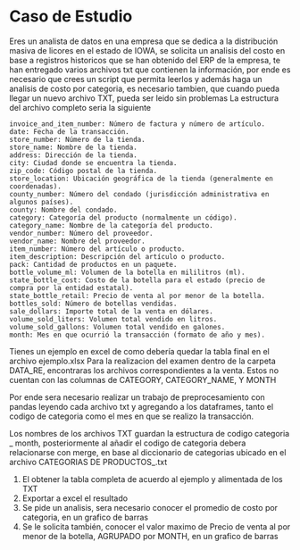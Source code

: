 # Caso de Estudio

Eres un analista de datos en una empresa que se dedica a la distribución masiva de licores en el estado de IOWA, se solicita un analisis del costo en base a registros historicos que se han obtenido del ERP de la empresa, te han entregado varios archivos txt que contienen la información, por ende es necesario que crees un script que permita leerlos y además haga un analisis de costo por categoria, es necesario tambien, que cuando pueda llegar un nuevo archivo TXT, pueda ser leido sin problemas
La estructura del archivo completo seria la siguiente

    invoice_and_item_number: Número de factura y número de artículo.
    date: Fecha de la transacción.
    store_number: Número de la tienda.
    store_name: Nombre de la tienda.
    address: Dirección de la tienda.
    city: Ciudad donde se encuentra la tienda.
    zip_code: Código postal de la tienda.
    store_location: Ubicación geográfica de la tienda (generalmente en coordenadas).
    county_number: Número del condado (jurisdicción administrativa en algunos países).
    county: Nombre del condado.
    category: Categoría del producto (normalmente un código).
    category_name: Nombre de la categoría del producto.
    vendor_number: Número del proveedor.
    vendor_name: Nombre del proveedor.
    item_number: Número del artículo o producto.
    item_description: Descripción del artículo o producto.
    pack: Cantidad de productos en un paquete.
    bottle_volume_ml: Volumen de la botella en mililitros (ml).
    state_bottle_cost: Costo de la botella para el estado (precio de compra por la entidad estatal).
    state_bottle_retail: Precio de venta al por menor de la botella.
    bottles_sold: Número de botellas vendidas.
    sale_dollars: Importe total de la venta en dólares.
    volume_sold_liters: Volumen total vendido en litros.
    volume_sold_gallons: Volumen total vendido en galones.
    month: Mes en que ocurrió la transacción (formato de año y mes).

Tienes un ejemplo en excel de como debería quedar la tabla final en el archivo ejemplo.xlsx
Para la realizacion del examen dentro de la carpeta DATA_RE, encontraras los archivos correspondientes a la venta. Estos no cuentan con las columnas de CATEGORY, CATEGORY_NAME, Y MONTH

Por ende sera necesario realizar un trabajo de preprocesamiento con pandas leyendo cada archivo txt y agregando a los dataframes, tanto el codigo de categoria como el mes en que se realizo la transacción.

Los nombres de los archivos TXT guardan la estructura de codigo categoria _ month, posteriormente al añadir el codigo de categoria debera relacionarse con merge, en base al diccionario de categorias ubicado en el archivo CATEGORIAS DE PRODUCTOS_.txt

1. El obtener la tabla completa de acuerdo al ejemplo y alimentada de los TXT
2. Exportar a excel el resultado
3. Se pide un analisis, sera necesario conocer el promedio de costo por categoria, en un grafico de barras
4. Se le solicita también, conocer el valor maximo de Precio de venta al por menor de la botella, AGRUPADO por MONTH, en un grafico de barras
